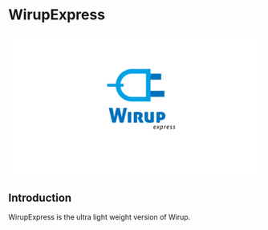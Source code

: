 # WirupExpress

![Image](https://raw.githubusercontent.com/razaibi/WirupExpress/master/projectArtwork/Logo.jpg)

## Introduction

WirupExpress is the ultra light weight version of Wirup. 
 